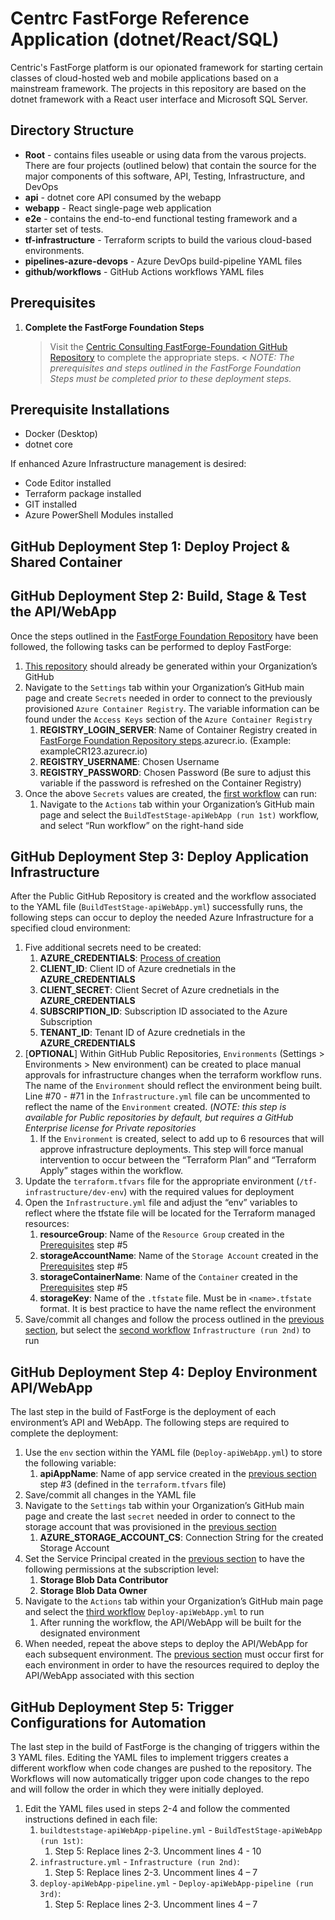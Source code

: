 # Centrc FastForge Reference Application (dotnet/React/SQL) #
Centric's FastForge platform is our opionated framework for starting certain classes of cloud-hosted web and mobile applications based on a mainstream framework. The projects in this repository are based on the dotnet framework with a React user interface and Microsoft SQL Server.

## Directory Structure ##
* **Root** - contains files useable or using data from the varous projects. There are four projects (outlined below) that contain the source for the major components of this software, API, Testing, Infrastructure, and DevOps
* **api** - dotnet core API consumed by the webapp
* **webapp** - React single-page web application
* **e2e** - contains the  end-to-end functional testing framework and a starter set of tests.
* **tf-infrastructure** - Terraform scripts to build the various cloud-based environments.
* **pipelines-azure-devops** - Azure DevOps build-pipeline YAML files
* **github/workflows** - GitHub Actions workflows YAML files

## Prerequisites ##
1. **Complete the FastForge Foundation Steps**
	> Visit the [Centric Consulting FastForge-Foundation GitHub Repository](https://github.com/centricconsulting/FastForge-Foundation) to complete the appropriate steps. <
	> *NOTE: The prerequisites and steps outlined in the FastForge Foundation Steps must be completed prior to these deployment steps.*

## Prerequisite Installations ##
* Docker (Desktop)
* dotnet core

If enhanced Azure Infrastructure management is desired: 
* Code Editor installed 
* Terraform package installed
* GIT installed
* Azure PowerShell Modules installed

## GitHub Deployment Step 1: Deploy Project & Shared Container ##

## GitHub Deployment Step 2: Build, Stage & Test the API/WebApp ##
Once the steps outlined in the [FastForge Foundation Repository](https://github.com/centricconsulting/FastForge-Foundation) have been followed, the following tasks can be performed to deploy FastForge:
1. [This repository](https://github.com/centricconsulting/FastForge-ReferenceApp-dotnet) should already be generated within your Organization’s GitHub
2. Navigate to the ```Settings``` tab within your Organization’s GitHub main page and create ```Secrets``` needed in order to connect to the previously provisioned ```Azure Container Registry```. The variable information can be found under the ```Access Keys``` section of the ```Azure Container Registry```
    1. **REGISTRY_LOGIN_SERVER**: Name of Container Registry created in [FastForge Foundation Repository steps](https://github.com/centricconsulting/FastForge-Foundation/blob/main/tf-GitHub/readme.md).azurecr.io. (Example: exampleCR123.azurecr.io)
    2. **REGISTRY_USERNAME**: Chosen Username
    3. **REGISTRY_PASSWORD**: Chosen Password (Be sure to adjust this variable if the password is refreshed on the Container Registry)
3. Once the above ```Secrets``` values are created, the [first workflow](https://github.com/centricconsulting/FastForge-ReferenceApp-dotnet/blob/main/.github/workflows/BuildTestStage-apiWebApp.yml) can run:
    1. Navigate to the ```Actions``` tab within your Organization’s GitHub main page and select the ```BuildTestStage-apiWebApp (run 1st)``` workflow, and select “Run workflow” on the right-hand side

## GitHub Deployment Step 3: Deploy Application Infrastructure ##
After the Public GitHub Repository is created and the workflow associated to the YAML file (```BuildTestStage-apiWebApp.yml```) successfully runs, the following steps can occur to deploy the needed Azure Infrastructure for a specified cloud environment:
1. Five additional secrets need to be created:
    1. **AZURE_CREDENTIALS**: [Process of creation](https://github.com/Azure/login#configure-deployment-credentials)
    2. **CLIENT_ID**: Client ID of Azure crednetials in the **AZURE_CREDENTIALS** 
    3. **CLIENT_SECRET**: Client Secret of Azure crednetials in the **AZURE_CREDENTIALS** 
    4. **SUBSCRIPTION_ID**: Subscription ID associated to the Azure Subscription
    5. **TENANT_ID**: Tenant ID of Azure crednetials in the **AZURE_CREDENTIALS** 
2. [**OPTIONAL**] Within GitHub Public Repositories, ```Environments``` (Settings > Environments > New environment) can be created to place manual approvals for infrastructure changes when the terraform workflow runs. The name of the ```Environment``` should reflect the environment being built. Line #70 - #71 in the ```Infrastructure.yml``` file can be uncommented to reflect the name of the ```Environment``` created. (*NOTE: this step is available for Public repositories by default, but requires a GitHub Enterprise license for Private repositories*
    1. If the ```Environment``` is created, select to add up to 6 resources that will approve infrastructure deployments. This step will force manual intervention to occur between the “Terraform Plan” and “Terraform Apply” stages within the workflow.
3. Update the ```terraform.tfvars``` file for the appropriate environment (```/tf-infrastructure/dev-env```) with the required values for deployment
4. Open the ```Infrastructure.yml``` file and adjust the “env” variables to reflect where the tfstate file will be located for the Terraform managed resources:
    1. **resourceGroup**: Name of the ```Resource Group``` created in the [Prerequisites](#Prerequisites) step #5
    2. **storageAccountName**: Name of the ```Storage Account``` created in the [Prerequisites](#Prerequisites) step #5
    3. **storageContainerName**: Name of the ```Container``` created in the [Prerequisites](#Prerequisites) step #5
    4. **storageKey**: Name of the ```.tfstate``` file. Must be in ```<name>.tfstate``` format. It is best practice to have the name reflect the environment
5. Save/commit all changes and follow the process outlined in the [previous section](#github-deployment-step-2-build-stage--test-the-apiwebapp), but select the [second workflow](https://github.com/centricconsulting/FastForge-ReferenceApp-dotnet/blob/main/.github/workflows/Infrastructure.yml) ```Infrastructure (run 2nd)``` to run

## GitHub Deployment Step 4: Deploy Environment API/WebApp
The last step in the build of FastForge is the deployment of each environment’s API and WebApp. The following steps are required to complete the deployment:
1. Use the ```env``` section within the YAML file (```Deploy-apiWebApp.yml```) to store the following variable:
    1. **apiAppName**: Name of app service created in the [previous section](#github-deployment-step-3-deploy-application-infrastructure) step #3 (defined in the ```terraform.tfvars``` file) 
2. Save/commit all changes in the YAML file
3. Navigate to the ```Settings``` tab within your Organization’s GitHub main page and create the last ```secret``` needed in order to connect to the storage account that was provisioned in the [previous section](#github-deployment-step-3-deploy-application-infrastructure)
    1. **AZURE_STORAGE_ACCOUNT_CS**: Connection String for the created Storage Account
4. Set the Service Principal created in the [previous section](#github-deployment-step-3-deploy-application-infrastructure) to have the following permissions at the subscription level: 
    1. **Storage Blob Data Contributor**
    2. **Storage Blob Data Owner**
6. Navigate to the ```Actions``` tab within your Organization’s GitHub main page and select the [third workflow](https://github.com/centricconsulting/FastForge-ReferenceApp-dotnet/blob/main/.github/workflows/Deploy-apiWebApp.yml) ```Deploy-apiWebApp.yml``` to run
    1. After running the workflow, the API/WebApp will be built for the designated environment
7. When needed, repeat the above steps to deploy the API/WebApp for each subsequent environment. The [previous section](#github-deployment-step-3-deploy-application-infrastructure) must occur first for each environment in order to have the resources required to deploy the API/WebApp associated with this section

## GitHub Deployment Step 5: Trigger Configurations for Automation ##
The last step in the build of FastForge is the changing of triggers within the 3 YAML files. Editing the YAML files to implement triggers creates a different workflow when code changes are pushed to the repository. The Workflows will now automatically trigger upon code changes to the repo and will follow the order in which they were initially deployed. 
1. Edit the YAML files used in steps 2-4 and follow the commented instructions defined in each file: 
    1. ```buildteststage-apiWebApp-pipeline.yml``` - ```BuildTestStage-apiWebApp (run 1st)```:
        1. Step 5: Replace lines 2-3. Uncomment lines 4 - 10 
    2. ```infrastructure.yml``` - ```Infrastructure (run 2nd)```:
        1. Step 5: Replace lines 2-3. Uncomment lines 4 – 7
    3. ```deploy-apiWebApp-pipeline.yml``` - ```Deploy-apiWebApp-pipeline (run 3rd)```:
        1. Step 5: Replace lines 2-3. Uncomment lines 4 – 7
